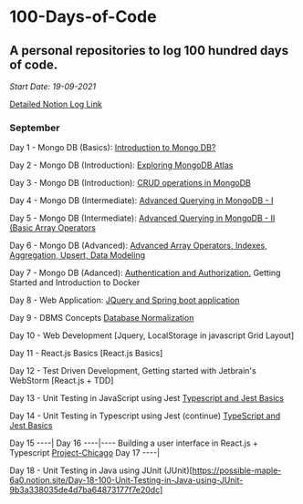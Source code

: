 # 100-Days-of-Code

## A personal repositories to log 100 hundred days of code.

_Start Date: 19-09-2021_

[Detailed Notion Log Link](https://possible-maple-6a0.notion.site/100-Days-of-Code-b3ae9367b854485eb77f0bde8e0ea6bb)

### September

Day 1 - Mongo DB (Basics): [Introduction to Mongo DB?](https://possible-maple-6a0.notion.site/Day-1-Introduction-to-Mongo-DB-36a86b07d87c47d28175c2e4943e1f1f)

Day 2 - Mongo DB (Introduction): [Exploring MongoDB Atlas](https://possible-maple-6a0.notion.site/Day-2-Exploring-MongoDB-Atlas-c7d0b400f13147ceba75436a48a14841)

Day 3 - Mongo DB (Introduction): [CRUD operations in MongoDB](https://possible-maple-6a0.notion.site/Day-3-CRUD-Operations-in-MongoDB-RESTful-APIs-using-Node-js-2030216fab6d41c885f023a976cd2472)

Day 4 - Mongo DB (Intermediate): [Advanced Querying in MongoDB - I](https://possible-maple-6a0.notion.site/Day-4-Advanced-CRUD-Operations-I-5691d47a1fd3427fbb310e9db9996b23)

Day 5 - Mongo DB (Intermediate): [Advanced Querying in MongoDB - II (Basic Array Operators](https://possible-maple-6a0.notion.site/Day-5-Advanced-CRUD-Operations-II-Basic-Array-Operators-12eb67bf2aff4dee972b2787059cb56e)

Day 6 - Mongo DB (Advanced): [Advanced Array Operators, Indexes, Aggregation, Upsert, Data Modeling](https://possible-maple-6a0.notion.site/Day-6-Advanced-Array-Operators-Projections-and-Aggregation-b75c2282818a4f38878050dffdd1913a)

Day 7 - Mongo DB (Adanced): [Authentication and Authorization.](https://possible-maple-6a0.notion.site/Day-7-Authentication-and-Authorization-in-MongoDB-d987582d8e2a49eab8d503dbe907d89e)
Getting Started and Introduction to Docker

Day 8 - Web Application: [JQuery and Spring boot application](https://possible-maple-6a0.notion.site/Day-8-JQuery-and-Spring-Boot-Application-with-ThymeLeaf-6dd47f65913347d5b20061de11e5ff50)

Day 9 - DBMS Concepts [Database Normalization](https://possible-maple-6a0.notion.site/Day-9-Database-Normalization-7ec364417ac74219862fac49e1cac3b7)

Day 10 - Web Development [Jquery, LocalStorage in javascript Grid Layout]

Day 11 - React.js Basics [React.js Basics]

Day 12 - Test Driven Development, Getting started with Jetbrain's WebStorm [React.js + TDD]

Day 13 - Unit Testing in JavaScript using Jest [Typescript and Jest Basics](https://possible-maple-6a0.notion.site/Day-13-Typescript-and-Jest-Basics-b98b486012b54940a75054f0856ba273)

Day 14 - Unit Testing in Typescript using Jest (continue) [TypeScript and Jest Basics](https://possible-maple-6a0.notion.site/Day-14-TypeScript-Jest-continued-4dedcfb65186472fb393f9cf742fa632)

Day 15 ----|
Day 16 ----|---- Building a user interface in React.js + Typescript [Project-Chicago](https://github.com/KushGabani/Project-Chicago)
Day 17 ----|

Day 18 - Unit Testing in Java using JUnit (JUnit)[https://possible-maple-6a0.notion.site/Day-18-100-Unit-Testing-in-Java-using-JUnit-9b3a338035de4d7ba64873177f7e20dc]
